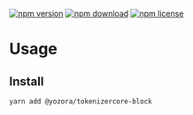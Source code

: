 [![npm version](https://img.shields.io/npm/v/@yozora/tokenizercore-block.svg)](https://www.npmjs.com/package/@yozora/tokenizercore-block)
[![npm download](https://img.shields.io/npm/dm/@yozora/tokenizercore-block.svg)](https://www.npmjs.com/package/@yozora/tokenizercore-block)
[![npm license](https://img.shields.io/npm/l/@yozora/tokenizercore-block.svg)](https://www.npmjs.com/package/@yozora/tokenizercore-block)


# Usage

## Install
```console
yarn add @yozora/tokenizercore-block
```
